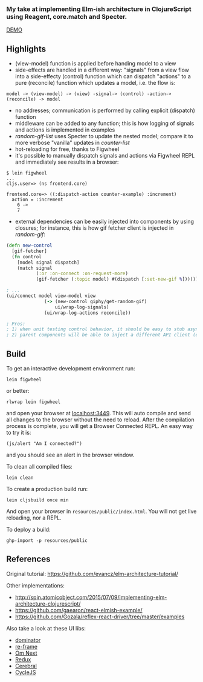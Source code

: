 ### My take at implementing Elm-ish architecture in ClojureScript using Reagent, core.match and Specter.

[DEMO](http://metametadata.github.io/cljs-elmish-examples/)

## Highlights
* (view-model) function is applied before handing model to a view
* side-effects are handled in a different way: "signals" from a view flow into a side-effecty (control) function which 
can dispatch "actions" to a pure (reconcile) function which updates a model, i.e. the flow is:

```
model -> (view-model) -> (view) -signal-> (control) -action-> (reconcile) -> model
```
    
* no addresses; communication is performed by calling explicit (dispatch) function
* middleware can be added to any function; this is how logging of signals and actions is implemented in examples
* *random-gif-list* uses Specter to update the nested model; compare it to more verbose "vanilla" updates in *counter-list*
* hot-reloading for free, thanks to Figwheel
* it's possible to manually dispatch signals and actions via Figwheel REPL and immediately see results in a browser:
  
```
$ lein figwheel
...
cljs.user=> (ns frontend.core)

frontend.core=> ((:dispatch-action counter-example) :increment)
  action = :increment
    6 ->
    7
```
* external dependencies can be easily injected into components by using closures; for instance, this is how 
gif fetcher client is injected in *random-gif*:

```clj
(defn new-control
  [gif-fetcher]
  (fn control
    [model signal dispatch]
    (match signal
           (:or :on-connect :on-request-more)
           (gif-fetcher (:topic model) #(dispatch [:set-new-gif %])))))

; ...
(ui/connect model view-model view
              (-> (new-control giphy/get-random-gif)
                  ui/wrap-log-signals)
              (ui/wrap-log-actions reconcile))

; Pros: 
; 1) when unit testing control behavior, it should be easy to stub async API code
; 2) parent components will be able to inject a different API client (e.g. imgur one)
```

## Build

To get an interactive development environment run:

    lein figwheel
    
or better:
    
    rlwrap lein figwheel

and open your browser at [localhost:3449](http://localhost:3449/).
This will auto compile and send all changes to the browser without the
need to reload. After the compilation process is complete, you will
get a Browser Connected REPL. An easy way to try it is:

    (js/alert "Am I connected?")

and you should see an alert in the browser window.

To clean all compiled files:

    lein clean

To create a production build run:

    lein cljsbuild once min

And open your browser in `resources/public/index.html`. You will not
get live reloading, nor a REPL.

To deploy a build:
 
    ghp-import -p resources/public

## References
Original tutorial:
https://github.com/evancz/elm-architecture-tutorial/

Other implementations:
* http://spin.atomicobject.com/2015/07/09/implementing-elm-architecture-clojurescript/
* https://github.com/gaearon/react-elmish-example/
* https://github.com/Gozala/reflex-react-driver/tree/master/examples

Also take a look at these UI libs: 
* [dominator](https://github.com/dubiousdavid/dominator)
* [re-frame](https://github.com/Day8/re-frame)
* [Om Next](https://github.com/omcljs/om/wiki/Quick-Start-(om.next))
* [Redux](https://github.com/rackt/redux)
* [Cerebral](https://github.com/christianalfoni/cerebral)
* [CycleJS](http://cycle.js.org/)